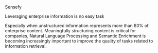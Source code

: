 Sensefy

Leveraging enterprise information is no easy task

Especially when unstructured information represents more than 80% of enterprise content.
Meaningfully structuring content is critical for companies, Natural Language Processing and Semantic Enrichment
is becoming increasingly important to improve the quality of tasks related to information retrieval.